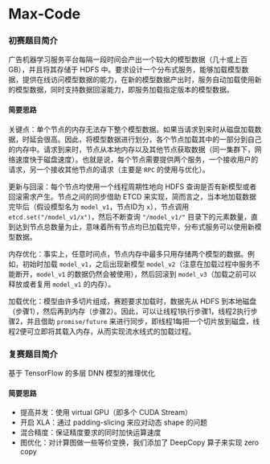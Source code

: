 # Max-Code

### 初赛题目简介
广告机器学习服务平台每隔一段时间会产出一个较大的模型数据（几十或上百 GB），并且将其存储于 HDFS 中。要求设计一个分布式服务，能够加载模型数据，提供在线访问模型数据的能力，在新的模型数据产出时，服务自动加载使用新的模型数据，同时支持数据回滚能力，即服务加载指定版本的模型数据。

#### 简要思路
关键点：单个节点的内存无法存下整个模型数据。如果当请求到来时从磁盘加载数据，时延会很高。因此，将模型数据进行划分，各个节点加载其中的一部分到自己的内存中。请求到来时，节点从本地内存以及其他节点获取数据（同一集群下，网络速度快于磁盘速度）。也就是说，每个节点需要提供两个服务，一个接收用户的请求，另一个接收其他节点的请求（主要是 `RPC` 的使用与优化）。

更新与回滚：每个节点均使用一个线程周期性地向 HDFS 查询是否有新模型或者回滚需求产生。节点之间的同步借助 ETCD 来实现，简而言之，当本地加载数据完毕后（假设模型名为 `model_v1`，节点ID为 `x`），节点调用 `etcd.set("/model_v1/x")`，然后不断查询 `"/model_v1/"` 目录下的元素数量，直到达到节点总数量为止，意味着所有节点均已加载完毕，分布式服务可以使用新模型数据。

内存优化：事实上，任意时间点，节点内存中最多只用存储两个模型的数据。例如，初始时加载 `model_v1`，之后出现新模型 `model_v2`（注意在加载过程中服务不能断开，`model_v1` 的数据仍然会被使用），然后回滚到 `model_v3`（加载之前可以释放或者复用 `model_v1` 的内存）。

加载优化：模型由许多切片组成，赛题要求加载时，数据先从 HDFS 到本地磁盘（步骤1），然后再到内存（步骤2）。因此，可以让线程1执行步骤1，线程2执行步骤2，并且借助 `promise/future` 来进行同步，即线程1每把一个切片放到磁盘，线程2便可立即将其载入内存，从而实现流水线式的加载过程。

### 复赛题目简介
基于 TensorFlow 的多层 DNN 模型的推理优化

#### 简要思路
* 提高并发：使用 virtual GPU（即多个 CUDA Stream）
* 开启 XLA：通过 padding-slicing 来应对动态 shape 的问题
* 混合精度：保证精度要求的同时加快运算速度
* 图优化：对计算图做一些等价变换，我们添加了 DeepCopy 算子来实现 zero copy